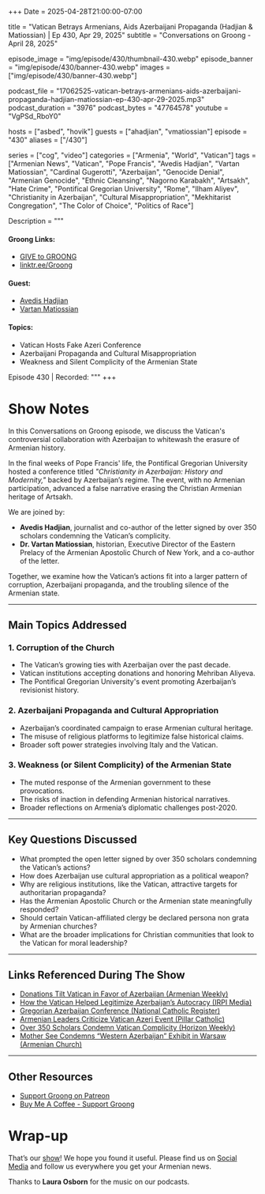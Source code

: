 +++
Date = 2025-04-28T21:00:00-07:00

title = "Vatican Betrays Armenians, Aids Azerbaijani Propaganda (Hadjian & Matiossian) | Ep 430, Apr 29, 2025"
subtitle = "Conversations on Groong - April 28, 2025"

episode_image = "img/episode/430/thumbnail-430.webp"
episode_banner = "img/episode/430/banner-430.webp"
images = ["img/episode/430/banner-430.webp"]

podcast_file = "17062525-vatican-betrays-armenians-aids-azerbaijani-propaganda-hadjian-matiossian-ep-430-apr-29-2025.mp3"
podcast_duration = "3976"
podcast_bytes = "47764578"
youtube = "VgPSd_RboY0"

hosts = ["asbed", "hovik"]
guests = ["ahadjian", "vmatiossian"]
episode = "430"
aliases = ["/430"]

series = ["cog", "video"]
categories = ["Armenia", "World", "Vatican"]
tags = ["Armenian News", "Vatican", "Pope Francis", "Avedis Hadjian", "Vartan Matiossian", "Cardinal Gugerotti", "Azerbaijan", "Genocide Denial", "Armenian Genocide", "Ethnic Cleansing", "Nagorno Karabakh", "Artsakh", "Hate Crime", "Pontifical Gregorian University", "Rome", "Ilham Aliyev", "Christianity in Azerbaijan", "Cultural Misappropriation", "Mekhitarist Congregation", "The Color of Choice", "Politics of Race"]

Description = """

#### Groong Links:
* [GIVE to GROONG](https://podcasts.groong.org/donate)
* [linktr.ee/Groong](https://linktr.ee/groong)

#### Guest:
* [Avedis Hadjian](/guest/ahadjian)
* [Vartan Matiossian](/guest/vmatiossian)

#### Topics:
* Vatican Hosts Fake Azeri Conference
* Azerbaijani Propaganda and Cultural Misappropriation
* Weakness and Silent Complicity of the Armenian State

Episode 430 | Recorded: """
+++

# Show Notes

In this Conversations on Groong episode, we discuss the Vatican's controversial collaboration with Azerbaijan to whitewash the erasure of Armenian history.

In the final weeks of Pope Francis' life, the Pontifical Gregorian University hosted a conference titled *"Christianity in Azerbaijan: History and Modernity,"* backed by Azerbaijan’s regime. The event, with no Armenian participation, advanced a false narrative erasing the Christian Armenian heritage of Artsakh.

We are joined by:
- **Avedis Hadjian**, journalist and co-author of the letter signed by over 350 scholars condemning the Vatican’s complicity.
- **Dr. Vartan Matiossian**, historian, Executive Director of the Eastern Prelacy of the Armenian Apostolic Church of New York, and a co-author of the letter.

Together, we examine how the Vatican’s actions fit into a larger pattern of corruption, Azerbaijani propaganda, and the troubling silence of the Armenian state.

---

## Main Topics Addressed

### 1. Corruption of the Church
- The Vatican’s growing ties with Azerbaijan over the past decade.
- Vatican institutions accepting donations and honoring Mehriban Aliyeva.
- The Pontifical Gregorian University's event promoting Azerbaijan’s revisionist history.

### 2. Azerbaijani Propaganda and Cultural Appropriation
- Azerbaijan’s coordinated campaign to erase Armenian cultural heritage.
- The misuse of religious platforms to legitimize false historical claims.
- Broader soft power strategies involving Italy and the Vatican.

### 3. Weakness (or Silent Complicity) of the Armenian State
- The muted response of the Armenian government to these provocations.
- The risks of inaction in defending Armenian historical narratives.
- Broader reflections on Armenia’s diplomatic challenges post-2020.

---

## Key Questions Discussed

- What prompted the open letter signed by over 350 scholars condemning the Vatican’s actions?
- How does Azerbaijan use cultural appropriation as a political weapon?
- Why are religious institutions, like the Vatican, attractive targets for authoritarian propaganda?
- Has the Armenian Apostolic Church or the Armenian state meaningfully responded?
- Should certain Vatican-affiliated clergy be declared persona non grata by Armenian churches?
- What are the broader implications for Christian communities that look to the Vatican for moral leadership?

---

## Links Referenced During The Show

- [Donations Tilt Vatican in Favor of Azerbaijan (Armenian Weekly)](https://armenianweekly.com/2024/05/21/donations-tilt-vatican-in-favor-of-azerbaijan/)
- [How the Vatican Helped Legitimize Azerbaijan’s Autocracy (IRPI Media)](https://irpimedia.irpi.eu/en-how-the-vatican-helped-legitimize-the-autocracy-in-azerbaijanen/)
- [Gregorian Azerbaijan Conference (National Catholic Register)](https://www.ncregister.com/commentaries/gregorian-azerbaijan-conference)
- [Armenian Leaders Criticize Vatican Azeri Event (Pillar Catholic)](https://www.pillarcatholic.com/p/armenian-leaders-pan-vatican-azeri)
- [Over 350 Scholars Condemn Vatican Complicity (Horizon Weekly)](https://horizonweekly.ca/en/over-350-scholars-condemn-vaticans-complicity-in-azerbaijans-erasure-of-armenian-heritage/)
- [Mother See Condemns “Western Azerbaijan” Exhibit in Warsaw (Armenian Church)](https://www.armenianchurch.org/en/news/%E2%80%8B%E2%80%8Bmother-see-condemns-the-organization-of-the-western-azerbaijan-exhibition-in-warsaw/11800)

---

## Other Resources

- [Support Groong on Patreon](https://www.patreon.com/ann_groong)
- [Buy Me A Coffee - Support Groong](https://www.buymeacoffee.com/groong)


# Wrap-up

That’s our [show](https://podcasts.groong.org/)! We hope you found it useful. Please find us on [Social Media](https://linktr.ee/groong) and follow us everywhere you get your Armenian news.

Thanks to **Laura Osborn** for the music on our podcasts.

